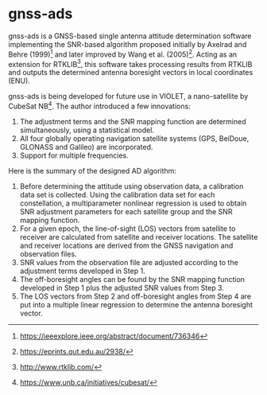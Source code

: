 # gnss-ads
gnss-ads is a GNSS-based single antenna attitude determination software implementing the SNR-based algorithm proposed initially by Axelrad and Behre (1999)[^1] and later improved by Wang et al. (2005)[^2]. Acting as an extension for RTKLIB[^3], this software takes processing results from RTKLIB and outputs the determined antenna boresight vectors in local coordinates (ENU). 

gnss-ads is being developed for future use in VIOLET, a nano-satellite by CubeSat NB[^4]. The author introduced a few innovations:
1. The adjustment terms and the SNR mapping function are determined simultaneously, using a statistical model.
2. All four globally operating navigation satellite systems (GPS, BeiDoue, GLONASS and Galileo) are incorporated.
3. Support for multiple frequencies.

Here is the summary of the designed AD algorithm:
1. Before determining the attitude using observation data, a calibration data set is collected. Using the calibration data set for each constellation, a multiparameter nonlinear regression is used to obtain SNR adjustment parameters for each satellite group and the SNR mapping function.
3. For a given epoch, the line-of-sight (LOS) vectors from satellite to receiver are calculated from satellite and receiver locations. The satellite and receiver locations are derived from the GNSS navigation and observation files. 
4. SNR values from the observation file are adjusted according to the adjustment terms developed in Step 1.
5. The off-boresight angles can be found by the SNR mapping function developed in Step 1 plus the adjusted SNR values from Step 3.
6. The LOS vectors from Step 2 and off-boresight angles from Step 4 are put into a multiple linear regression to determine the antenna boresight vector.

[^1]: https://ieeexplore.ieee.org/abstract/document/736346
[^2]: https://eprints.qut.edu.au/2938/
[^3]: http://www.rtklib.com/
[^4]: https://www.unb.ca/initiatives/cubesat/
